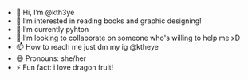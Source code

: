 - 👋 Hi, I’m @kth3ye
- 👀 I’m interested in reading books and graphic designing!
- 🌱 I’m currently pyhton
- 💞️ I’m looking to collaborate on someone who's willing to help me xD
- 📫 How to reach me just dm my ig @ktheye
- 😄 Pronouns: she/her
- ⚡ Fun fact: i love dragon fruit!

<!---
kth3ye/kth3ye is a ✨ special ✨ repository because its `README.md` (this file) appears on your GitHub profile.
You can click the Preview link to take a look at your changes.
--->
